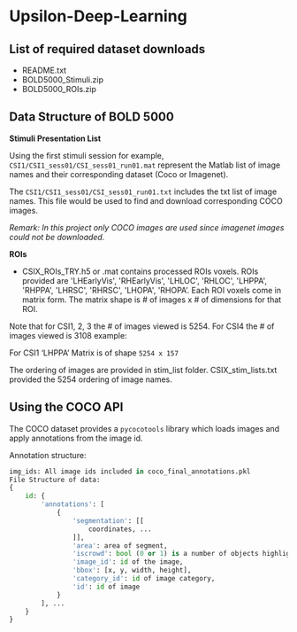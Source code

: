 # Upsilon-Deep-Learning

## List of required dataset downloads

* README.txt
* BOLD5000_Stimuli.zip
* BOLD5000_ROIs.zip

## Data Structure of BOLD 5000

**Stimuli Presentation List**

Using the first stimuli session for example, `CSI1/CSI1_sess01/CSI_sess01_run01.mat` represent the Matlab list of image names and their corresponding dataset (Coco or Imagenet). 

The  `CSI1/CSI1_sess01/CSI_sess01_run01.txt` includes the txt list of image names. This file would be used to find and download corresponding COCO images.

*Remark: In this project only COCO images are used since imagenet images could not be downloaded.*

**ROIs**

- CSIX_ROIs_TRY.h5 or .mat contains processed ROIs voxels. ROIs provided are 'LHEarlyVis', 'RHEarlyVis', 'LHLOC', 'RHLOC', 'LHPPA', 'RHPPA', 'LHRSC', 'RHRSC', 'LHOPA', 'RHOPA’. Each ROI voxels come in matrix form. The matrix shape is # of images x # of dimensions for that ROI. 

Note that for CSI1, 2, 3 the # of images viewed is 5254. For CSI4 the # of images viewed is 3108
example:

For CSI1 ‘LHPPA’
Matrix is of shape `5254 x 157`

The ordering of images are provided in stim_list folder. CSIX_stim_lists.txt provided the 5254 ordering of image names.

## Using the COCO API

The COCO dataset provides a `pycocotools` library which loads images and apply annotations from the image id. 

Annotation structure:

```python
img_ids: All image ids included in coco_final_annotations.pkl
File Structure of data: 
{
    id: {
        'annotations': [
            {
                'segmentation': [[
                    coordinates, ...
                ]],
                'area': area of segment,
                'iscrowd': bool (0 or 1) is a number of objects highlighted,
                'image_id': id of the image,
                'bbox': [x, y, width, height],
                'category_id': id of image category,
                'id': id of image
            }
        ], ...
    }
}
```
